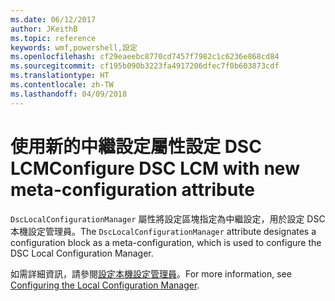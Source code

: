 ```yaml
---
ms.date: 06/12/2017
author: JKeithB
ms.topic: reference
keywords: wmf,powershell,設定
ms.openlocfilehash: cf29eaeebc8770cd7457f7982c1c6236e868cd84
ms.sourcegitcommit: cf195b090b3223fa4917206dfec7f0b603873cdf
ms.translationtype: HT
ms.contentlocale: zh-TW
ms.lasthandoff: 04/09/2018
---
```

# <a name="configure-dsc-lcm-with-new-meta-configuration-attribute"></a><span data-ttu-id="4e876-102">使用新的中繼設定屬性設定 DSC LCM</span><span class="sxs-lookup"><span data-stu-id="4e876-102">Configure DSC LCM with new meta-configuration attribute</span></span>

<span data-ttu-id="4e876-103">`DscLocalConfigurationManager` 屬性將設定區塊指定為中繼設定，用於設定 DSC 本機設定管理員。</span><span class="sxs-lookup"><span data-stu-id="4e876-103">The `DscLocalConfigurationManager` attribute designates a configuration block as a meta-configuration, which is used to configure the DSC Local Configuration Manager.</span></span>

<span data-ttu-id="4e876-104">如需詳細資訊，請參閱[設定本機設定管理員](https://msdn.microsoft.com/powershell/dsc/metaconfig)。</span><span class="sxs-lookup"><span data-stu-id="4e876-104">For more information, see [Configuring the Local Configuration Manager](https://msdn.microsoft.com/powershell/dsc/metaconfig).</span></span>